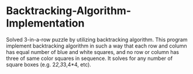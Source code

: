 # Backtracking-Algorithm-Implementation
Solved 3-in-a-row puzzle by utilizing backtracking algorithm. This program implement backtracking algorithm in such a way that  each row and column has equal number of blue and white squares, and no row or column has three of same color squares in sequence. It solves for any number of square boxes (e.g. 2*2,3*3,4*4, etc).
